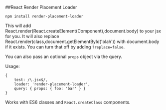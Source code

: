 ##React Render Placement Loader

	npm install render-placement-loader

This will add React.render(React.createElement(Component),document.body) to your jsx for you.
It will also replace React.render(class,document.getElementById('blah')) with document.body if it exists.
You can turn that off by adding `?replace=false`.

You can also pass an optional `props` object via the query.

Usage:

    {
        test: /\.jsx$/,
        loader: 'render-placement-loader',
        query: { props: { foo: 'bar' } }
    }

Works with ES6 classes and `React.createClass` components.
